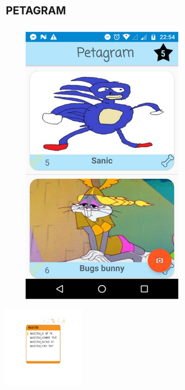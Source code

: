 # PETAGRAM
<H1 align = "center">
 <img src="https://github.com/EiderDiaz/Imagen_Corporativa/blob/master/screen_petagram.jpeg" width=400 height=700>
</H1>
 <img src="https://github.com/EiderDiaz/Imagen_Corporativa/blob/master/2018-01-30.png" width=200 height=200>

